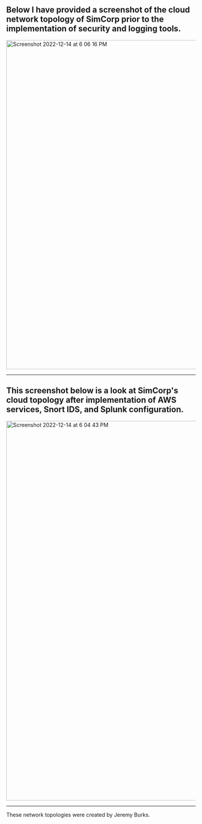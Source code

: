 ## Below I have provided a screenshot of the cloud network topology of SimCorp prior to the implementation of security and logging tools. 

<img width="873" alt="Screenshot 2022-12-14 at 6 06 16 PM" src="https://user-images.githubusercontent.com/97761340/207755530-6075122f-fa12-4632-8794-c1073f9f2b11.png">


***

## This screenshot below is a look at SimCorp's cloud topology after implementation of AWS services, Snort IDS, and Splunk configuration. 

<img width="1007" alt="Screenshot 2022-12-14 at 6 04 43 PM" src="https://user-images.githubusercontent.com/97761340/207755352-6b5289de-0e9e-4021-b0ca-41a3f4dadf31.png">

***

These network topologies were created by Jeremy Burks.
